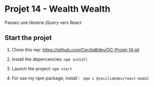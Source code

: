 # Projet 14 - Wealth Wealth

Passez une librairie jQuery vers React

## Start the projet

1. Clone this rep: https://github.com/CeciliaBdev/OC-Projet-14.git

2. Install the depencencies: `npm install`

3. Launch the project: `npm start`

4. For use my npm package, install : ` npm i @ceciliabdev/react-modal`
